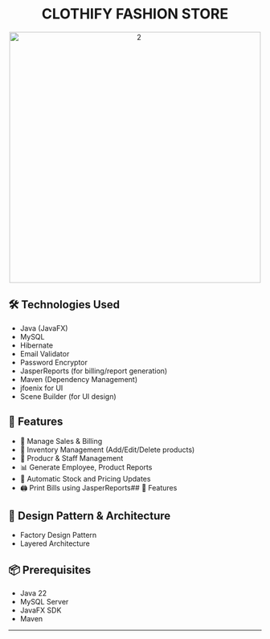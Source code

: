 <h1 align="center">CLOTHIFY FASHION STORE</h1>
<p align="center">
  <img width="500" height="500" alt="2" src="https://github.com/user-attachments/assets/bf7062c4-9e5c-4b76-9816-24716abbe174" />
</p>

## 🛠️ Technologies Used

- Java (JavaFX)
- MySQL
- Hibernate
- Email Validator
- Password Encryptor
- JasperReports (for billing/report generation)
- Maven (Dependency Management)
- jfoenix for UI
- Scene Builder (for UI design)

## 🚀 Features

- 🧾 Manage Sales & Billing
- 👕 Inventory Management (Add/Edit/Delete products)
- 👤 Producr & Staff Management
- 📊 Generate Employee, Product Reports
- 🧮 Automatic Stock and Pricing Updates
- 🖨️ Print Bills using JasperReports## 🚀 Features

## 🚀 Design Pattern & Architecture

- Factory Design Pattern
- Layered Architecture

## 📦 Prerequisites

- Java 22
- MySQL Server
- JavaFX SDK
- Maven

---

